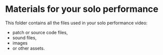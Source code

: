 # Materials for your solo performance

This folder contains all the files used in your solo performance video: 

- patch or source code files, 
- sound files, 
- images 
- or other assets.
